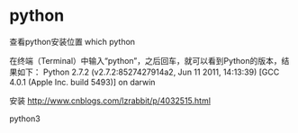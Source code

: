 # python

查看python安装位置
which python

在终端（Terminal）中输入“python”，之后回车，就可以看到Python的版本，结果如下：
Python 2.7.2 (v2.7.2:8527427914a2, Jun 11 2011, 14:13:39)
[GCC 4.0.1 (Apple Inc. build 5493)] on darwin


安装
http://www.cnblogs.com/lzrabbit/p/4032515.html

python3